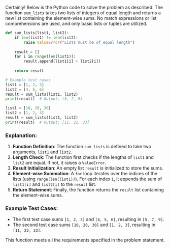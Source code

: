 Certainly! Below is the Python code to solve the problem as described. The function `sum_lists` takes two lists of integers of equal length and returns a new list containing the element-wise sums. No match expressions or list comprehensions are used, and only basic lists or tuples are utilized.

```python
def sum_lists(list1, list2):
    if len(list1) != len(list2):
        raise ValueError("Lists must be of equal length")
    
    result = []
    for i in range(len(list1)):
        result.append(list1[i] + list2[i])
    
    return result

# Example test cases
list1 = [1, 2, 3]
list2 = [4, 5, 6]
result = sum_lists(list1, list2)
print(result)  # Output: [5, 7, 9]

list1 = [10, 20, 30]
list2 = [1, 2, 3]
result = sum_lists(list1, list2)
print(result)  # Output: [11, 22, 33]
```

### Explanation:
1. **Function Definition**: The function `sum_lists` is defined to take two arguments, `list1` and `list2`.
2. **Length Check**: The function first checks if the lengths of `list1` and `list2` are equal. If not, it raises a `ValueError`.
3. **Result Initialization**: An empty list `result` is initialized to store the sums.
4. **Element-wise Summation**: A `for` loop iterates over the indices of the lists (using `range(len(list1))`). For each index `i`, it appends the sum of `list1[i]` and `list2[i]` to the `result` list.
5. **Return Statement**: Finally, the function returns the `result` list containing the element-wise sums.

### Example Test Cases:
- The first test case sums `[1, 2, 3]` and `[4, 5, 6]`, resulting in `[5, 7, 9]`.
- The second test case sums `[10, 20, 30]` and `[1, 2, 3]`, resulting in `[11, 22, 33]`.

This function meets all the requirements specified in the problem statement.
